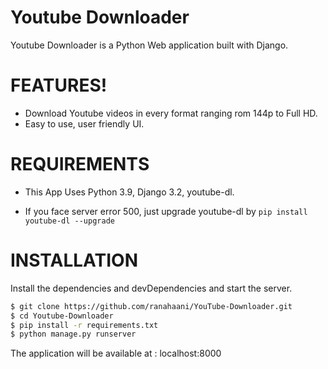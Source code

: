 # Youtube Downloader

Youtube Downloader is a Python Web application built with Django.

# FEATURES!

  - Download Youtube videos in every format ranging rom 144p to Full HD.
  - Easy to use, user friendly UI.


# REQUIREMENTS
  - This App Uses Python 3.9, Django 3.2, youtube-dl.
  * If you face server error 500, just upgrade youtube-dl by ```pip install youtube-dl --upgrade```

# INSTALLATION

Install the dependencies and devDependencies and start the server.

```sh
$ git clone https://github.com/ranahaani/YouTube-Downloader.git
$ cd Youtube-Downloader
$ pip install -r requirements.txt
$ python manage.py runserver
```

The application will be available at : localhost:8000


